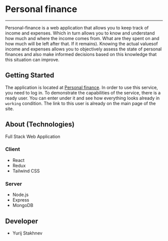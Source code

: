 # Personal finance
---


Personal-finance is a web application that allows you to keep track of income and expenses.
Which in turn allows you to know and understand how much and where the income comes from. 
What are they spent on and how much will be left after that. If it remains). 
Knowing the actual values ​​of income and expenses allows you to objectively assess the state of personal finances and also make informed decisions based on this knowledge that this situation can improve.

## Getting Started
The application is located at [Personal finance](http://82.148.18.17/). In order to use this service, you need to log in. 
To demonstrate the capabilities of the service, there is a ready user. You can enter under it and see how everything looks already in `working` condition. 
The link to this user is already on the main page of the site.

## About (Technologies)

Full Stack Web Application

### Client

-   React
-   Redux
-   Tailwind CSS

### Server

-   Node.js
-   Express
-   MongoDB

## Developer

-   Yurij Stakhnev
